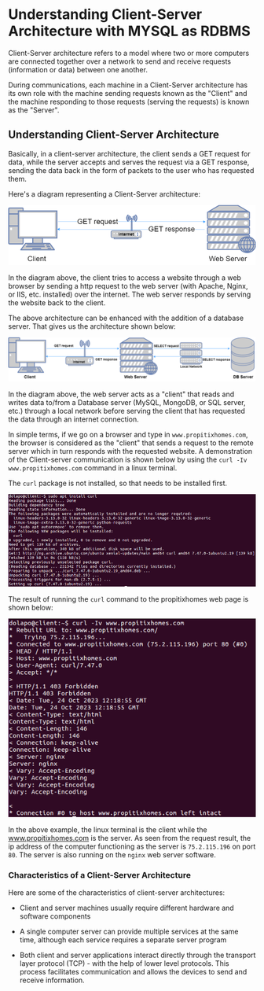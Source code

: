 
# Understanding Client-Server Architecture with MYSQL as RDBMS

Client-Server architecture refers to a model where two or more computers are connected together over a network to send and receive requests (information or data) between one another. 

During communications, each machine in a Client-Server architecture has its own role with the machine sending requests known as the "Client" and the machine responding to those requests (serving the requests) is known as the "Server".

## Understanding Client-Server Architecture

Basically, in a client-server architecture, the client sends a GET request for data, while the server accepts and serves the request via a GET response, sending the data back in the form of packets to the user who has requested them.

Here's a diagram representing a Client-Server architecture:

![Alt text](Images/client-server_image.png)

In the diagram above, the client tries to access a website through a web browser by sending a http request to the web server (with Apache, Nginx, or IIS, etc. installed) over the internet. The web server responds by serving the website back to the client.

The above architecture can be enhanced with the addition of a database server. That gives us the architecture shown below:

![Alt text](Images/client-server-database_image.png)

In the diagram above, the web server acts as a "client" that reads and writes data to/from a Database server (MySQL, MongoDB, or SQL server, etc.) through a local network before serving the client that has requested the data through an internet connection.

In simple terms, if we go on a browser and type in `www.propitixhomes.com`, the browser is considered as the "client" that sends a request to the remote server which in turn responds with the requested website. A demonstration of the Client-server communication is shown below by using the `curl -Iv www.propitixhomes.com` command in a linux terminal.

The `curl` package is not installed, so that needs to be installed first.

![Alt text](Images/curl-install.png)

The result of running the `curl` command to the propitixhomes web page is shown below:

![Alt text](Images/curl-command.png)

In the above example, the linux terminal is the client while the www.propitixhomes.com is the server. As seen from the request result, the ip address of the computer functioning as the server is `75.2.115.196` on port `80`. The server is also running on the `nginx` web server software.

### Characteristics of a Client-Server Architecture

Here are some of the characteristics of client-server architectures:

- Client and server machines usually require different hardware and software components

- A single computer server can provide multiple services at the same time, although each service requires a separate server program

- Both client and server applications interact directly through the transport layer protocol (TCP) - with the help of lower level protocols. This process facilitates communication and allows the devices to send and receive information.










